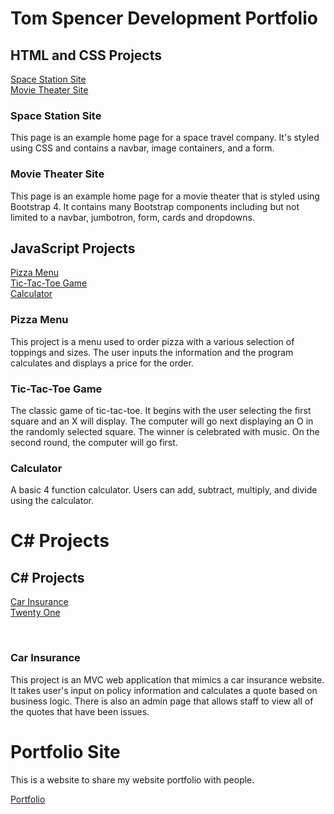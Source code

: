 <h1>Tom Spencer Development Portfolio</h1>

<h2>HTML and CSS Projects</h2>

[Space Station Site](https://github.com/TomSpencer-Dev/Development_Portfolio/blob/main/HTML_CSS_Projects/TheSpaceStation.html)<br>
[Movie Theater Site](https://github.com/TomSpencer-Dev/Development_Portfolio/blob/main/HTML_CSS_Projects/academy.cinemas.html)
<br>

<h3>Space Station Site</h3>

This page is an example home page for a space travel company. It's styled using CSS and contains a navbar, image containers, and a form.

<h3>Movie Theater Site</h3>

This page is an example home page for a movie theater that is styled using Bootstrap 4. It contains many Bootstrap components including but not limited to a navbar, jumbotron, form, cards and dropdowns. 

<h2>JavaScript Projects</h2>

[Pizza Menu](https://github.com/TomSpencer-Dev/Development_Portfolio/tree/main/JavaScript_Projects/Pizza_Menu)<br>
[Tic-Tac-Toe Game](https://github.com/TomSpencer-Dev/Development_Portfolio/tree/main/JavaScript_Projects/TicTacToe)<br>
[Calculator](https://github.com/TomSpencer-Dev/Development_Portfolio/tree/main/JavaScript_Projects/Calculator)
<br>

<h3>Pizza Menu</h3>

This project is a menu used to order pizza with a various selection of toppings and sizes. The user inputs the information and the program calculates and displays a price for the order.

<h3>Tic-Tac-Toe Game</h3>

The classic game of tic-tac-toe. It begins with the user selecting the first square and an X will display. The computer will go next displaying an O in the randomly selected square. The winner is celebrated with music. On the second round, the computer will go first. 

<h3>Calculator</h3>

A basic 4 function calculator. Users can add, subtract, multiply, and divide using the calculator. 
<h1>C# Projects</h1>



<h2>C# Projects</h2>

[Car Insurance](https://github.com/TomSpencer-Dev/Development_Portfolio/tree/main/C_Sharp_Projects/CarInsurance)<br>
[Twenty One](https://github.com/TomSpencer-Dev/Development_Portfolio/tree/main/C_Sharp_Projects/TwentyOne)

<br>

<h3>Car Insurance</h3>

This project is an MVC web application that mimics a car insurance website. It takes user's input 
on policy information and calculates a quote based on business logic. There is also an admin 
page that allows staff to view all of the quotes that have been issues. 

<h1>Portfolio Site</h1>

This is a website to share my website portfolio with people.

[Portfolio](https://github.com/TomSpencer-Dev/Development_Portfolio/blob/main/Websites/index.html)


